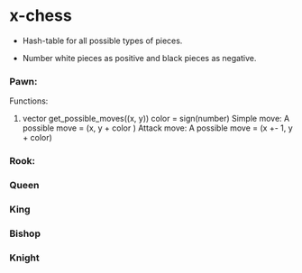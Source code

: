 # x-chess

* Hash-table for all possible types of pieces.

* Number white pieces as positive and black pieces as 
negative.

### Pawn:

Functions:
1. vector<points> get_possible_moves((x, y))
      color = sign(number)
      Simple move: A possible move = (x, y + color )
      Attack move: A possible move = (x +- 1, y + color)

### Rook:

### Queen

### King

### Bishop

### Knight
